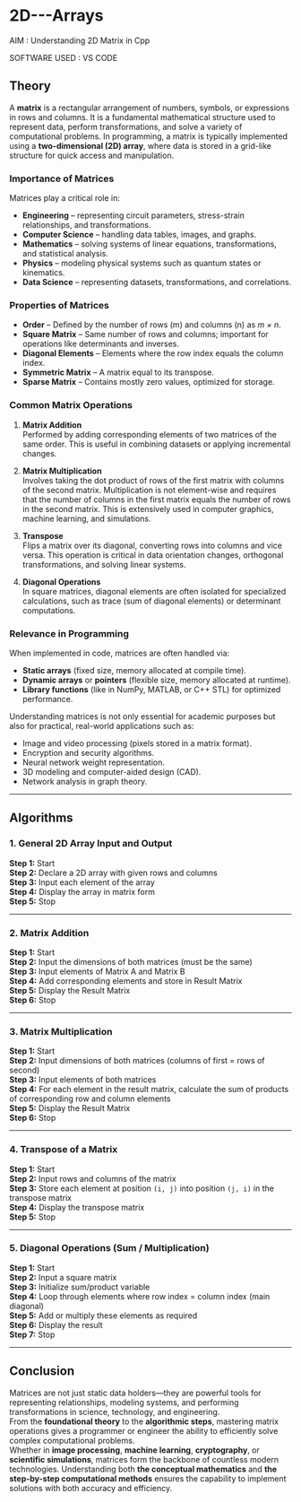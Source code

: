 # 2D---Arrays

AIM : Understanding 2D Matrix in Cpp

SOFTWARE USED : VS CODE



## Theory

A **matrix** is a rectangular arrangement of numbers, symbols, or expressions in rows and columns. It is a fundamental mathematical structure used to represent data, perform transformations, and solve a variety of computational problems. In programming, a matrix is typically implemented using a **two-dimensional (2D) array**, where data is stored in a grid-like structure for quick access and manipulation.

### Importance of Matrices
Matrices play a critical role in:
- **Engineering** – representing circuit parameters, stress-strain relationships, and transformations.
- **Computer Science** – handling data tables, images, and graphs.
- **Mathematics** – solving systems of linear equations, transformations, and statistical analysis.
- **Physics** – modeling physical systems such as quantum states or kinematics.
- **Data Science** – representing datasets, transformations, and correlations.

### Properties of Matrices
- **Order** – Defined by the number of rows (m) and columns (n) as *m × n*.
- **Square Matrix** – Same number of rows and columns; important for operations like determinants and inverses.
- **Diagonal Elements** – Elements where the row index equals the column index.
- **Symmetric Matrix** – A matrix equal to its transpose.
- **Sparse Matrix** – Contains mostly zero values, optimized for storage.

### Common Matrix Operations
1. **Matrix Addition**  
   Performed by adding corresponding elements of two matrices of the same order. This is useful in combining datasets or applying incremental changes.

2. **Matrix Multiplication**  
   Involves taking the dot product of rows of the first matrix with columns of the second matrix. Multiplication is not element-wise and requires that the number of columns in the first matrix equals the number of rows in the second matrix. This is extensively used in computer graphics, machine learning, and simulations.

3. **Transpose**  
   Flips a matrix over its diagonal, converting rows into columns and vice versa. This operation is critical in data orientation changes, orthogonal transformations, and solving linear systems.

4. **Diagonal Operations**  
   In square matrices, diagonal elements are often isolated for specialized calculations, such as trace (sum of diagonal elements) or determinant computations.

### Relevance in Programming
When implemented in code, matrices are often handled via:
- **Static arrays** (fixed size, memory allocated at compile time).
- **Dynamic arrays** or **pointers** (flexible size, memory allocated at runtime).
- **Library functions** (like in NumPy, MATLAB, or C++ STL) for optimized performance.

Understanding matrices is not only essential for academic purposes but also for practical, real-world applications such as:
- Image and video processing (pixels stored in a matrix format).
- Encryption and security algorithms.
- Neural network weight representation.
- 3D modeling and computer-aided design (CAD).
- Network analysis in graph theory.

---

## Algorithms

### 1. General 2D Array Input and Output
**Step 1:** Start  
**Step 2:** Declare a 2D array with given rows and columns  
**Step 3:** Input each element of the array  
**Step 4:** Display the array in matrix form  
**Step 5:** Stop  

---

### 2. Matrix Addition
**Step 1:** Start  
**Step 2:** Input the dimensions of both matrices (must be the same)  
**Step 3:** Input elements of Matrix A and Matrix B  
**Step 4:** Add corresponding elements and store in Result Matrix  
**Step 5:** Display the Result Matrix  
**Step 6:** Stop  

---

### 3. Matrix Multiplication
**Step 1:** Start  
**Step 2:** Input dimensions of both matrices (columns of first = rows of second)  
**Step 3:** Input elements of both matrices  
**Step 4:** For each element in the result matrix, calculate the sum of products of corresponding row and column elements  
**Step 5:** Display the Result Matrix  
**Step 6:** Stop  

---

### 4. Transpose of a Matrix
**Step 1:** Start  
**Step 2:** Input rows and columns of the matrix  
**Step 3:** Store each element at position `(i, j)` into position `(j, i)` in the transpose matrix  
**Step 4:** Display the transpose matrix  
**Step 5:** Stop  

---

### 5. Diagonal Operations (Sum / Multiplication)
**Step 1:** Start  
**Step 2:** Input a square matrix  
**Step 3:** Initialize sum/product variable  
**Step 4:** Loop through elements where row index = column index (main diagonal)  
**Step 5:** Add or multiply these elements as required  
**Step 6:** Display the result  
**Step 7:** Stop  

---

## Conclusion

Matrices are not just static data holders—they are powerful tools for representing relationships, modeling systems, and performing transformations in science, technology, and engineering.  
From the **foundational theory** to the **algorithmic steps**, mastering matrix operations gives a programmer or engineer the ability to efficiently solve complex computational problems.  
Whether in **image processing**, **machine learning**, **cryptography**, or **scientific simulations**, matrices form the backbone of countless modern technologies. Understanding both **the conceptual mathematics** and **the step-by-step computational methods** ensures the capability to implement solutions with both accuracy and efficiency.
